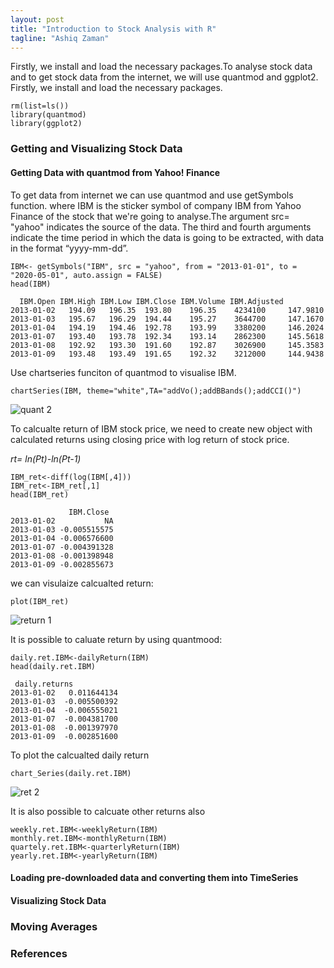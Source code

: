 ```yaml
---
layout: post
title: "Introduction to Stock Analysis with R"
tagline: "Ashiq Zaman"
---
```


Firstly, we install and load the necessary packages.To analyse stock data and to get stock data from the internet, we will use quantmod and ggplot2. Firstly, we install and load the necessary packages.

```{r}
rm(list=ls())
library(quantmod)
library(ggplot2)
```

### Getting and Visualizing Stock Data
#### Getting Data with quantmod from Yahoo! Finance

To get data from internet we can use quantmod and use getSymbols function. where IBM is the sticker symbol of company IBM from Yahoo Finance of the stock that we're going to analyse.The argument src= "yahoo" indicates the source of the data. The third and fourth arguments indicate the time period in which the data is going to be extracted, with data in the format “yyyy-mm-dd”.

```{r}
IBM<- getSymbols("IBM", src = "yahoo", from = "2013-01-01", to = "2020-05-01", auto.assign = FALSE)
head(IBM)

  IBM.Open IBM.High IBM.Low IBM.Close IBM.Volume IBM.Adjusted
2013-01-02   194.09   196.35  193.80    196.35    4234100     147.9810
2013-01-03   195.67   196.29  194.44    195.27    3644700     147.1670
2013-01-04   194.19   194.46  192.78    193.99    3380200     146.2024
2013-01-07   193.40   193.78  192.34    193.14    2862300     145.5618
2013-01-08   192.92   193.30  191.60    192.87    3026900     145.3583
2013-01-09   193.48   193.49  191.65    192.32    3212000     144.9438
```

Use chartseries funciton of quantmod to visualise IBM. 

```{r}
chartSeries(IBM, theme="white",TA="addVo();addBBands();addCCI()")
```

![quant 2](https://user-images.githubusercontent.com/47462688/81946384-352fb080-95f7-11ea-82f1-eb73f4d87387.JPG)

To calcualte return of IBM stock price, we need to create new object with calculated returns using closing price with log return of stock price.

*rt= ln(Pt)-ln(Pt-1)*


```{r}
IBM_ret<-diff(log(IBM[,4]))
IBM_ret<-IBM_ret[,1]
head(IBM_ret)

             IBM.Close
2013-01-02           NA
2013-01-03 -0.005515575
2013-01-04 -0.006576600
2013-01-07 -0.004391328
2013-01-08 -0.001398948
2013-01-09 -0.002855673
```

we can visulaize calcualted return: 

```{r}
plot(IBM_ret)
```
![return 1](https://user-images.githubusercontent.com/47462688/81949564-e6841580-95fa-11ea-889e-e83ce5e7e473.JPG)

It is possible to caluate return by using quantmood:

```{r}
daily.ret.IBM<-dailyReturn(IBM)
head(daily.ret.IBM)

 daily.returns
2013-01-02   0.011644134
2013-01-03  -0.005500392
2013-01-04  -0.006555021
2013-01-07  -0.004381700
2013-01-08  -0.001397970
2013-01-09  -0.002851600
```
To plot the calcualted daily return 

```{r}
chart_Series(daily.ret.IBM)
```

![ret 2](https://user-images.githubusercontent.com/47462688/81949579-e97f0600-95fa-11ea-8907-36e4960ea736.JPG)

It is also possible to calcuate other returns also 

```{r}
weekly.ret.IBM<-weeklyReturn(IBM)
monthly.ret.IBM<-monthlyReturn(IBM)
quartely.ret.IBM<-quarterlyReturn(IBM)
yearly.ret.IBM<-yearlyReturn(IBM)
```

#### Loading pre-downloaded data and converting them into TimeSeries

#### Visualizing Stock Data

### Moving Averages




### References
